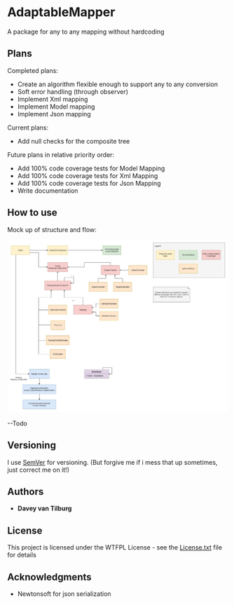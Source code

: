 # AdaptableMapper

A package for any to any mapping without hardcoding

## Plans

Completed plans:
 - Create an algorithm flexible enough to support any to any conversion
 - Soft error handling (through observer)
 - Implement Xml mapping
 - Implement Model mapping
 - Implement Json mapping

Current plans:
 - Add null checks for the composite tree

Future plans in relative priority order:
 - Add 100% code coverage tests for Model Mapping
 - Add 100% code coverage tests for Xml Mapping
 - Add 100% code coverage tests for Json Mapping
 - Write documentation

## How to use

Mock up of structure and flow:

![UML](Mapping.jpg)

--Todo

## Versioning

I use [SemVer](http://semver.org/) for versioning. (But forgive me if i mess that up sometimes, just correct me on it!)

## Authors

* **Davey van Tilburg**

## License

This project is licensed under the WTFPL License - see the [License.txt](AdaptableMapper/License.txt) file for details

## Acknowledgments

* Newtonsoft for json serialization
